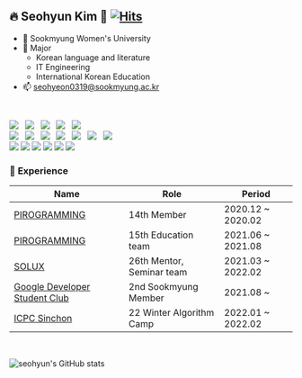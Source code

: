 <!--
**seohyun319/seohyun319** is a ✨ _special_ ✨ repository because its `README.md` (this file) appears on your GitHub profile.

Here are some ideas to get you started:

- 🔭 I’m currently working on ...
- 🌱 I’m currently learning ...
- 👯 I’m looking to collaborate on ...
- 🤔 I’m looking for help with ...
- 💬 Ask me about ...
- 📫 How to reach me: ...
- 😄 Pronouns: ...
- ⚡ Fun fact: ...
-->

## 🔥 Seohyun Kim 🥰   [![Hits](https://hits.seeyoufarm.com/api/count/incr/badge.svg?url=https%3A%2F%2Fgithub.com%2Fseohyun319%2Fhit-counter&count_bg=%2345CDD0&title_bg=%23FF8394&icon=&icon_color=%23E7E7E7&title=hits&edge_flat=false)](https://hits.seeyoufarm.com)
- 🏫 Sookmyung Women's University
- 🔬 Major
    - Korean language and literature
    - IT Engineering
    - International Korean Education
- 📫 seohyeon0319@sookmyung.ac.kr
<br />

<p>
  <img src="https://img.shields.io/badge/HTML5-E34F26?style=flat-square&logo=HTML5&logoColor=white"/> &nbsp
  <img src="https://img.shields.io/badge/CSS3-1572B6?style=flat-square&logo=CSS3&logoColor=white"/> &nbsp
  <img src="https://img.shields.io/badge/Bootstrap-563D7C?style=flat-square&logo=bootstrap&logoColor=white"> &nbsp
  <img src="https://img.shields.io/badge/JavaScript-F7DF1E?style=flat-square&logo=JavaScript&logoColor=black"/> &nbsp
  <img src="https://img.shields.io/badge/React-20232A?style=flat-square&logo=react&logoColor=61DAFB"/> &nbsp 
  <br />
  <img src="https://img.shields.io/badge/Python-3776AB?style=flat-square&logo=Python&logoColor=white"/> &nbsp 
  <img src="https://img.shields.io/badge/Django-092E20?style=flat-square&logo=django&logoColor=white"> &nbsp
  <img src="https://img.shields.io/badge/Node.js-339933?style=flat-square&logo=Node.js&logoColor=white"/> &nbsp
  <img src="https://img.shields.io/badge/Java-007396?style=flat-square&logo=Java&logoColor=white"/></a> &nbsp 
  <img src="https://img.shields.io/badge/Kotlin-7F52FF?style=flat-square&logo=Kotlin&logoColor=white"/> &nbsp
  <img src="https://img.shields.io/badge/Firebase-000000?style=flat-square&logo=Firebase&logoColor=yellow"/> &nbsp
  <img src="https://img.shields.io/badge/Amazon AWS-232F3E?style=flat-square&logo=Amazon%20AWS&logoColor=white"/> &nbsp
  </br>
  <img src="https://img.shields.io/badge/Git-f05030?style=flat-square&logo=Git&logoColor=white"/>
  <img src="https://img.shields.io/badge/GitHub-black?style=flat-square&logo=GitHub&logoColor=white"/>
  <img src="https://img.shields.io/badge/Slack-4a154b?style=flat-square&logo=Slack&logoColor=white"/>
  <img src="https://img.shields.io/badge/Notion-black?style=flat-square&logo=Notion&logoColor=white"/>
  <img src="https://img.shields.io/badge/Figma-a259ff?style=flat-square&logo=Figma&logoColor=white"/>
  <img src="https://img.shields.io/badge/Miro-ffd02f?style=flat-square&logo=Miro&logoColor=black"/>
</p>


### 🏇 ****Experience****

| Name | Role | Period |
| --- | --- | --- |
| [PIROGRAMMING](https://pirogramming.com/) | 14th Member | 2020.12 ~ 2020.02 |
| [PIROGRAMMING](https://pirogramming.com/) | 15th Education team | 2021.06 ~ 2021.08 |
| [SOLUX](https://solux.tistory.com/) | 26th Mentor, Seminar team | 2021.03 ~ 2022.02 |
| [Google Developer Student Club](https://dsc.community.dev/sookmyung-womens-university/) | 2nd Sookmyung Member | 2021.08 ~ |
| [ICPC Sinchon](https://icpc-sinchon.io/) | 22 Winter Algorithm Camp | 2022.01 ~ 2022.02 |

</br>

![seohyun's GitHub stats](https://github-readme-stats.vercel.app/api?username=seohyun319&theme=radical&show_icons=true)
